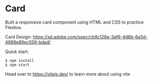 # Card

Built a responsive card component using HTML and CSS to practice Flexbox.

Card Design: https://xd.adobe.com/spec/cb9c126e-3af6-4d8b-6a5d-4988e89ec559-bdad/

Quick start:

```
$ npm install
$ npm start
```

Head over to https://vitejs.dev/ to learn more about using vite
